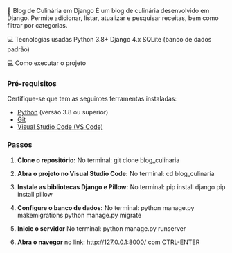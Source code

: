 🥞 Blog de Culinária em Django
    É um blog de culinária desenvolvido em Django. Permite adicionar, listar, atualizar e pesquisar receitas, bem como filtrar por categorias.

💻 Tecnologias usadas
    Python 3.8+
    Django 4.x
    SQLite (banco de dados padrão)
    
💻 Como executar o projeto
  ### Pré-requisitos
  Certifique-se que tem as seguintes ferramentas instaladas:
  - [Python](https://www.python.org/downloads/) (versão 3.8 ou superior)
  - [Git](https://git-scm.com/)
  - [Visual Studio Code (VS Code)](https://code.visualstudio.com/)

  ### Passos
  1. **Clone o repositório:**
   No terminal:
   git clone blog_culinaria

  2. **Abra o projeto no Visual Studio Code:**
     No terminal:
     cd blog_culinaria
  
  3. **Instale as bibliotecas Django e Pillow:**
     No terminal:
     pip install django
     pip install pillow
     
  4. **Configure o banco de dados:**
    No terminal:
    python manage.py makemigrations
    python manage.py migrate

  5. **Inicie o servidor**
    No terminal:
    python manage.py runserver
  
  6. **Abra o navegor**
     no link: http://127.0.0.1:8000/ com CTRL-ENTER
  

